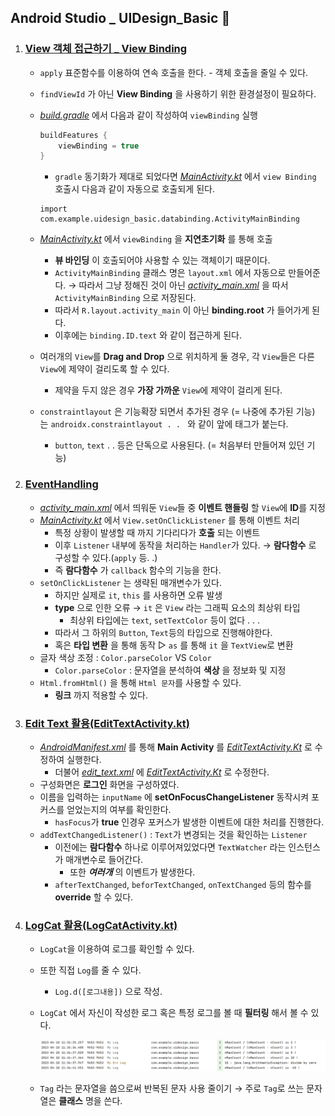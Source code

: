 ## Android Studio _ UIDesign_Basic 🥞

1. ### [View 객체 접근하기 _ View Binding](#)
    - `apply` 표준함수를 이용하여 연속 호출을 한다.
            - 객체 호출을 줄일 수 있다.
    - `findViewId` 가 아닌 **View Binding** 을 사용하기 위한 환경설정이 필요하다.
    - *[build.gradle](./app/build.gradle)* 에서 다음과 같이 작성하여 `viewBinding` 실행

        ```gradle
        buildFeatures {
            viewBinding = true
        }
        ```
        - `gradle` 동기화가 제대로 되었다면 *[MainActivity.kt](./app/src/main/java/com/example/uidesign_basic/MainActivity.kt)* 에서 `view Binding` 호출시 다음과 같이 자동으로 호출되게 된다.

        ```
        import com.example.uidesign_basic.databinding.ActivityMainBinding
        ```
    - *[MainActivity.kt](./app/src/main/java/com/example/uidesign_basic/MainActivity.kt)* 에서 `viewBinding` 을 **지연초기화** 를 통해 호출
        - **뷰 바인딩** 이 호출되어야 사용할 수 있는 객체이기 때문이다.
        - `ActivityMainBinding` 클래스 명은 `layout.xml` 에서 자동으로 만들어준다. → 따라서 그냥 정해진 것이 아닌 *[activity_main.xml](./app/res/layout/activity_main.xml)* 을 따서 `ActivityMainBinding` 으로 저장된다.
        - 따라서 `R.layout.activity_main` 이 아닌 **binding.root** 가 들어가게 된다.
        - 이후에는 `binding.ID.text` 와 같이 접근하게 된다.
    - 여러개의 `View`를 **Drag and Drop** 으로 위치하게 둘 경우, 각 `View`들은 다른 `View`에 제약이 걸리도록 할 수 있다.
        - 제약을 두지 않은 경우 **가장 가까운** `View`에 제약이 걸리게 된다.
    - `constraintlayout` 은 기능확장 되면서 추가된 경우 (= 나중에 추가된 기능) 는 `androidx.constraintlayout . . ` 와 같이 앞에 태그가 붙는다.
        - `button`, `text`  . . 등은 단독으로 사용된다. (= 처음부터 만들어져 있던 기능)
2. ### [EventHandling](#)
    - *[activity_main.xml](./app/src/main/res/layout/activity_main.xml)* 에서 띄워둔 `View`들 중 **이벤트 핸들링** 할 `View`에 **ID**를 지정
    - *[MainActivity.kt](./app/src/main/java/com/example/uidesign_basic/MainActivity.kt)* 에서 `View.setOnClickListener` 를 통해 이벤트 처리
        - 특정 상황이 발생할 때 까지 기다리다가 **호출** 되는 이벤트
        - 이후 `Listener` 내부에 동작을 처리하는 `Handler`가 있다. → **람다함수** 로 구성할 수 있다.(`apply` 등. .)
        - 즉 **람다함수** 가 `callback` 함수의 기능을 한다.
    - `setOnClickListener` 는 생략된 매개변수가 있다.
        - 하지만 실제로 `it`, `this` 를 사용하면 오류 발생
        - **type** 으로 인한 오류 → `it` 은 `View` 라는 그래픽 요소의 최상위 타입
            - 최상위 타입에는 `text`, `setTextColor` 등이 없다 . . .
        - 따라서 그 하위의 `Button`, `Text`등의 타입으로 진행해야한다.
        - 혹은 **타입 변환** 을 통해 동작 ▷ `as` 를 통해 `it` 을 `TextView`로 변환
    - 글자 색상 조정 : `Color.parseColor` VS `Color`
        - `Color.parseColor` : 문자열을 분석하여 **색상** 을 정보화 및 지정
    - `Html.fromHtml()` 을 통해 `Html 문자`를 사용할 수 있다.
        - **링크** 까지 적용할 수 있다.
3. ### [Edit Text 활용(EditTextActivity.kt)](./app/src/main/java/com/example/uidesign_basic/EditTextActivity.kt)
    - *[AndroidManifest.xml](./app/src/main/AndroidManifest.xml)* 를 통해 **Main Activity** 를 *[EditTextActivity.Kt](./app/src/main/java/com/example/uidesign_basic/EditTextActivity.kt)* 로 수정하여 실행한다.
        - 더불어 *[edit_text.xml](./app/src/main/res/layout/edit_text.xml)* 에 *[EditTextActivity.Kt](./app/src/main/java/com/example/uidesign_basic/EditTextActivity.kt)* 로 수정한다.
    - 구성화면은 **로그인** 화면을 구성하였다.
    - 이름을 입력하는 `inputName` 에 **setOnFocusChangeListener** 동작시켜 포커스를 얻었는지의 여부를 확인한다.
        - `hasFocus`가 **true** 인경우 포커스가 발생한 이벤트에 대한 처리를 진행한다.
    - `addTextChangedListener()` : `Text`가 변경되는 것을 확인하는 `Listener`
        - 이전에는 **람다함수** 하나로 이루어져있었다면 `TextWatcher` 라는 인스턴스가 매개변수로 들어간다.
            - 또한 ***여러개*** 의 이벤트가 발생한다.
        - `afterTextChanged`, `beforTextChanged`, `onTextChanged` 등의 함수를 **override** 할 수 있다.
4. ### [LogCat 활용(LogCatActivity.kt)](./app/src/main/java/com/example/uidesign_basic/LogCatActivity.kt)
    - `LogCat`을 이용하여 로그를 확인할 수 있다.
    - 또한 직접 `Log`를 줄 수 있다.
        - `Log.d([로그내용])` 으로 작성.
    - `LogCat` 에서 자신이 작성한 로그 혹은 특정 로그를 볼 때 **필터링** 해서 볼 수 있다.

        ![](https://github.com/yannJu/AndroidProgramming/blob/master/img/a2_img.PNG)
    - `Tag` 라는 문자열을 씀으로써 반복된 문자 사용 줄이기 → 주로 `Tag`로 쓰는 문자열은 **클래스** 명을 쓴다.